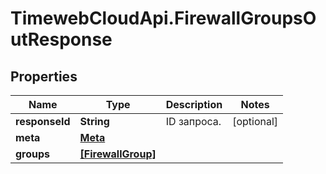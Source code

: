 # TimewebCloudApi.FirewallGroupsOutResponse

## Properties

Name | Type | Description | Notes
------------ | ------------- | ------------- | -------------
**responseId** | **String** | ID запроса. | [optional] 
**meta** | [**Meta**](Meta.md) |  | 
**groups** | [**[FirewallGroup]**](FirewallGroup.md) |  | 


